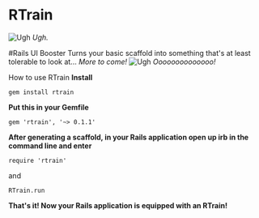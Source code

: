 # RTrain
![Ugh](http://www.heyridge.com/wp-content/uploads/2015/03/File-2012-12-29-R-train.jpg)
_Ugh._

#Rails UI Booster
Turns your basic scaffold into something that's at least tolerable to look at... _More to come!_
![Ugh](http://i.imgur.com/OInuIHr.png)
_Oooooooooooooo!_

How to use RTrain
**Install**
```
gem install rtrain
```
**Put this in your Gemfile**
```
gem 'rtrain', '~> 0.1.1'
```

**After generating a scaffold, in your Rails application open up irb in the command line and enter**
```
require 'rtrain'
```
and
```
RTrain.run
```
**That's it! Now your Rails application is equipped with an RTrain!**
